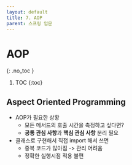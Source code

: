 ```yaml
---
layout: default
title: 7. AOP
parent: 스프링 입문
---
```


# AOP
{: .no_toc }

1. TOC
{:toc}

## Aspect Oriented Programming

- AOP가 필요한 상황
  - 모든 메서드의 호출 시간을 측정하고 싶다면?
  - **공통 관심 사항**과 **핵심 관심 사항** 분리 필요
- 클래스로 구현해서 직접 import 해서 쓰면
  - 중복 코드가 많아짐 -> 관리 어려움
  - 정확한 실행시점 적용 불편

